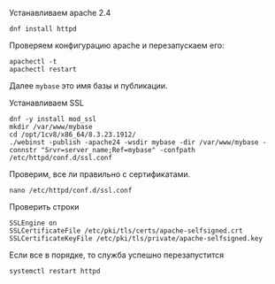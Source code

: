 Устанавливаем apache 2.4
```
dnf install httpd
```

Проверяем конфигурацию apache и перезапускаем его:
```
apachectl -t
apachectl restart
```

Далее `mybase` это имя базы и публикации.

Устанавливаем SSL
```
dnf -y install mod_ssl
mkdir /var/www/mybase
cd /opt/1cv8/x86_64/8.3.23.1912/
./webinst -publish -apache24 -wsdir mybase -dir /var/www/mybase -connstr "Srvr=server_name;Ref=mybase" -confpath /etc/httpd/conf.d/ssl.conf
```

Проверим, все ли правильно с сертификатами.
```
nano /etc/httpd/conf.d/ssl.conf
```
Проверить строки
```
SSLEngine on
SSLCertificateFile /etc/pki/tls/certs/apache-selfsigned.crt
SSLCertificateKeyFile /etc/pki/tls/private/apache-selfsigned.key
```
Если все в порядке, то служба успешно перезапустится
```
systemctl restart httpd
```
